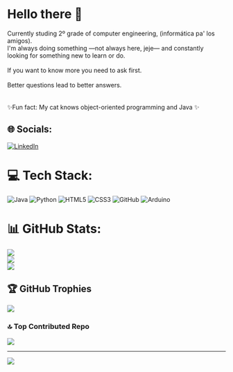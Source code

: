 # Hello there 👋

Currently studing 2º grade of computer engineering, (informática pa' los amigos).<br>I'm always doing something —not always here, jeje— and constantly looking for something new to learn or do.<br><br>If you want to know more you need to ask first.<br><br>Better questions lead to better answers.<br><br><br>✨Fun fact: My cat knows object-oriented programming and Java ✨


## 🌐 Socials:
[![LinkedIn](https://img.shields.io/badge/LinkedIn-%230077B5.svg?logo=linkedin&logoColor=white)](https://linkedin.com/in/https://www.linkedin.com/in/alejandro-fern%C3%A1ndez-ambr%C3%B3s-15765827b/) 

# 💻 Tech Stack:
![Java](https://img.shields.io/badge/java-%23ED8B00.svg?style=flat&logo=openjdk&logoColor=white) ![Python](https://img.shields.io/badge/python-3670A0?style=flat&logo=python&logoColor=ffdd54) ![HTML5](https://img.shields.io/badge/html5-%23E34F26.svg?style=flat&logo=html5&logoColor=white) ![CSS3](https://img.shields.io/badge/css3-%231572B6.svg?style=flat&logo=css3&logoColor=white) ![GitHub](https://img.shields.io/badge/github-%23121011.svg?style=flat&logo=github&logoColor=white) ![Arduino](https://img.shields.io/badge/-Arduino-00979D?style=flat&logo=Arduino&logoColor=white)
# 📊 GitHub Stats:
![](https://github-readme-stats.vercel.app/api?username=aferamb&theme=radical&hide_border=true&include_all_commits=false&count_private=true)<br/>
![](https://github-readme-streak-stats.herokuapp.com/?user=aferamb&theme=radical&hide_border=true)<br/>
![](https://github-readme-stats.vercel.app/api/top-langs/?username=aferamb&theme=radical&hide_border=true&include_all_commits=false&count_private=true&layout=compact)

## 🏆 GitHub Trophies
![](https://github-profile-trophy.vercel.app/?username=aferamb&theme=monokai&no-frame=true&no-bg=true&margin-w=4)

### 🔝 Top Contributed Repo
![](https://github-contributor-stats.vercel.app/api?username=aferamb&limit=5&theme=radical&combine_all_yearly_contributions=true)

---
[![](https://visitcount.itsvg.in/api?id=aferamb&icon=0&color=0)](https://visitcount.itsvg.in)

<!-- Proudly created with GPRM ( https://gprm.itsvg.in ) -->
